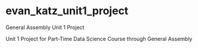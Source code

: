 # evan_katz_unit1_project
General Assembly Unit 1 Project

Unit 1 Project for Part-Time Data Science Course through General Assembly
